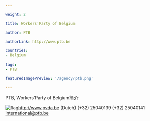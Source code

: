 ```yaml
---

weight: 2

title: Workers'Party of Belgium

author: PTB

authorLink: http://www.ptb.be 

countries: 
- Belgium

tags: 
- PTB

featuredImagePreview: '/agency/ptb.png'

---
```


PTB, Workers'Party of Belgium简介 

<!--more-->

![flag](/agency/ptb.png)http://www.pvda.be (Dutch) (+32) 25040139 (+32) 25040141 international@ptb.be